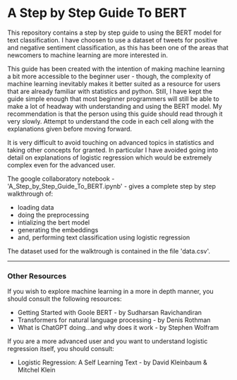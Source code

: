 # A Step by Step Guide To BERT

This repository contains a step by step guide to using the BERT model for text classification. I have choosen to use a dataset of tweets for positive and negative sentiment classification, as this has been one of the areas that newcomers to machine learning are more interested in.

This guide has been created with the intention of making machine learning a bit more accessible to the beginner user - though, the complexity of machine learning inevitably makes it better suited as a resource for users that are already familiar with statistics and python. Still, I have kept the guide simple enough that most beginner programmers will still be able to make a lot of headway with understanding and using the BERT model. My recommendation is that the person using this guide should read through it very slowly. Attempt to understand the code in each cell along with the explanations given before moving forward.

It is very difficult to avoid touching on advanced topics in statistics and taking other concepts for granted. In particular I have avoided going into detail on explanations of logistic regression which would be extremely complex even for the advanced user.

The google collaboratory notebook - 'A_Step_by_Step_Guide_To_BERT.ipynb' - gives a complete step by step walkthrough of:
* loading data
* doing the preprocessing
* intializing the bert model
* generating the embeddings
* and, performing text classification using logistic regression

The dataset used for the walktrough is contained in the file 'data.csv'.

-----
### Other Resources

If you wish to explore machine learning in a more in depth manner, you should consult the following resources:
* Getting Started with Goole BERT - by Sudharsan Ravichandiran
* Transformers for natural language processing - by Denis Rothman
* What is ChatGPT doing...and why does it work - by Stephen Wolfram

If you are a more advanced user and you want to understand logistic regression itself, you should consult:
* Logistic Regression: A Self Learning Text - by David Kleinbaum & Mitchel Klein
